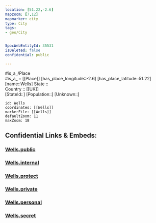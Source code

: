 ```yaml
---
location: [51.22,-2.6] 
mapzoom: [7,12] 
mapmarker: city 
type: City
tags:
- geo/City


SpocWebEntityId: 35531
isDeleted: false
confidential: public

---
```

#is_a_/Place  
#is_a_ :: [[Place]] 
[has_place_longitude::-2.6] 
[has_place_latitude::51.22] 
[name::Wells] 
State ::  
Country :: [[UK]]  
[StateId::] 
[Population::] 
[Unknown::] 


```leaflet
id: Wells
coordinates: [[Wells]] 
markerFile: [[Wells]] 
defaultZoom: 11 
maxZoom: 18
```


## Confidential Links & Embeds: 

### [Wells.public](/_public/\Earth\Continent\Europe\Europe~North\UK\England\Regions~England\South_West_England\Somerset\cities~Somerset\Mendip\cities~MendipWells.public.md) 

### [Wells.internal](/_internal/\Earth\Continent\Europe\Europe~North\UK\England\Regions~England\South_West_England\Somerset\cities~Somerset\Mendip\cities~MendipWells.internal.md) 

### [Wells.protect](/_protect/\Earth\Continent\Europe\Europe~North\UK\England\Regions~England\South_West_England\Somerset\cities~Somerset\Mendip\cities~MendipWells.protect.md) 

### [Wells.private](/_private/\Earth\Continent\Europe\Europe~North\UK\England\Regions~England\South_West_England\Somerset\cities~Somerset\Mendip\cities~MendipWells.private.md) 

### [Wells.personal](/_personal/\Earth\Continent\Europe\Europe~North\UK\England\Regions~England\South_West_England\Somerset\cities~Somerset\Mendip\cities~MendipWells.personal.md) 

### [Wells.secret](/_secret/\Earth\Continent\Europe\Europe~North\UK\England\Regions~England\South_West_England\Somerset\cities~Somerset\Mendip\cities~MendipWells.secret.md)

